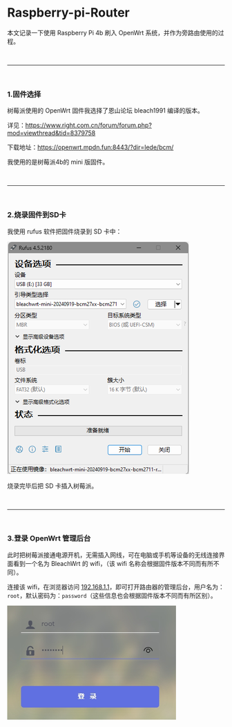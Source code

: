 # Raspberry-pi-Router

本文记录一下使用 Raspberry Pi 4b 刷入 OpenWrt 系统，并作为旁路由使用的过程。

<br>
<hr>
<br>

### 1.固件选择

树莓派使用的 OpenWrt 固件我选择了恩山论坛 bleach1991 编译的版本。

详见：https://www.right.com.cn/forum/forum.php?mod=viewthread&tid=8379758

下载地址：https://openwrt.mpdn.fun:8443/?dir=lede/bcm/

我使用的是树莓派4b的 mini 版固件。

<br>
<hr>
<br>

### 2.烧录固件到SD卡

我使用 rufus 软件把固件烧录到 SD 卡中：

![](https://github.com/SingleDiego/Raspberry-pi-Router/blob/main/imgs/01.png)

烧录完毕后把 SD 卡插入树莓派。

<br>
<hr>
<br>

### 3.登录 OpenWrt 管理后台

此时把树莓派接通电源开机，无需插入网线，可在电脑或手机等设备的无线连接界面看到一个名为 BleachWrt 的 wifi，（该 wifi 名称会根据固件版本不同而有所不同）。

连接该 wifi，在浏览器访问 [192.168.1.1](192.168.1.1)，即可打开路由器的管理后台，用户名为：``root``，默认密码为：``password``（这些信息也会根据固件版本不同而有所区别）。

![](https://github.com/SingleDiego/Raspberry-pi-Router/blob/main/imgs/02.png)

